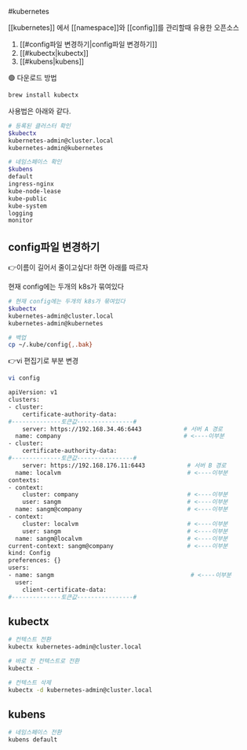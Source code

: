 #kubernetes 

[[kubernetes]] 에서 [[namespace]]와 [[config]]를 관리할때 유용한 오픈소스 

1. [[#config파일 변경하기|config파일 변경하기]]
2. [[#kubectx|kubectx]]
3. [[#kubens|kubens]]



🟢 다운로드 방법
```bash
brew install kubectx
```


사용법은 아래와 같다. 
```bash
# 등록된 클러스터 확인
$kubectx
kubernetes-admin@cluster.local
kubernetes-admin@kubernetes

# 네임스페이스 확인
$kubens
default
ingress-nginx
kube-node-lease
kube-public
kube-system
logging
monitor
```

## config파일 변경하기
👉이름이 길어서 줄이고싶다! 하면 아래를 따르자

현재 config에는 두개의 k8s가 묶여있다
```bash
# 현재 config에는 두개의 k8s가 묶여있다
$kubectx
kubernetes-admin@cluster.local
kubernetes-admin@kubernetes

# 백업
cp ~/.kube/config{,.bak}
```

👉vi 편집기로 부분 변경
```bash
vi config

apiVersion: v1
clusters:
- cluster:
    certificate-authority-data: 
#--------------토큰값----------------#
    server: https://192.168.34.46:6443            # 서버 A 경로
  name: company                                   # <----이부분 
- cluster:
    certificate-authority-data: 
#--------------토큰값----------------#
    server: https://192.168.176.11:6443            # 서버 B 경로
  name: localvm                                    # <----이부분
contexts:
- context:
    cluster: company                               # <----이부분
    user: sangm                                    # <----이부분
  name: sangm@company                              # <----이부분
- context:
    cluster: localvm                               # <----이부분
    user: sangm                                    # <----이부분
  name: sangm@localvm                              # <----이부분
current-context: sangm@company                     # <----이부분
kind: Config
preferences: {}
users:
- name: sangm                                       # <----이부분
  user:
    client-certificate-data:
#--------------토큰값----------------#
```


## kubectx
```bash
# 컨텍스트 전환
kubectx kubernetes-admin@cluster.local

# 바로 전 컨텍스트로 전환
kubectx -

# 컨텍스트 삭제
kubectx -d kubernetes-admin@cluster.local
```

## kubens

```bash
# 네임스페이스 전환
kubens default
```







